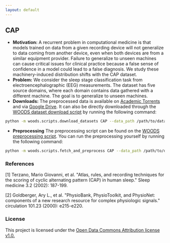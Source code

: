 ```yaml
---
layout: default
---
```


## CAP
- **Motivation:** A recurrent problem in computational medicine is that models trained on data from a given recording device will not generalize to data coming from another device, even when both devices are from a similar equipment provider. Failure to generalize to unseen machines can cause critical issues for clinical practice because a false sense of confidence in a model could lead to a false diagnosis. We study these machinery-induced distribution shifts with the CAP dataset.
- **Problem:** We consider the sleep stage classification task from electroencephalographic (EEG) measurements. The dataset has five source domains, where each domain contains data gathered with a different machine. The goal is to generalize to unseen machines.
- **Downloads:** The preprocessed data is available on [Academic Torrents](https://academictorrents.com/details/500d0c473108ef72e01b0f8037251b09331467f9) and via [Google Drive](https://drive.google.com/uc?id=1NFwX2CqLrenWF4az0c6J-OglAoD48PAT). It can also be directly downloaded through the [WOODS dataset download script](https://github.com/jc-audet/WOODS/blob/main/woods/scripts/download_datasets.py) by running the following command:
```sh
python -m woods.scripts.download_datasets CAP --data_path /path/to/data
```
- **Preprocessing** The preprocessing script can be found on the [WOODS preprocessing script](https://github.com/jc-audet/WOODS/blob/main/woods/scripts/fetch_and_preprocess.py). You can run the preprocessing yourself by running the following command:
```sh
python -m woods.scripts.fetch_and_preprocess CAP --data_path /path/to/data
```

### References

[1] Terzano, Mario Giovanni, et al. "Atlas, rules, and recording techniques for the scoring of cyclic alternating pattern (CAP) in human sleep." Sleep medicine 3.2 (2002): 187-199.

[2] Goldberger, Ary L., et al. "PhysioBank, PhysioToolkit, and PhysioNet: components of a new research resource for complex physiologic signals." circulation 101.23 (2000): e215-e220.

### License
This project is licensed under the [Open Data Commons Attribution license v1.0.](https://opendatacommons.org/licenses/by/summary/index.html)